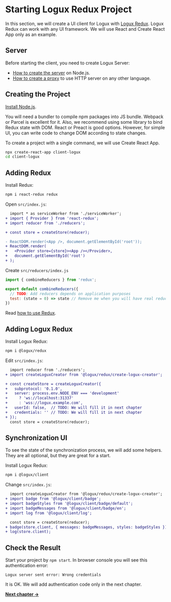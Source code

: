 # Starting Logux Redux Project

In this section, we will create a UI client for Logux with [Logux Redux]. Logux Redux can work with any UI framework. We will use React and Create React App only as an example.

[Logux Redux]: https://github.com/logux/redux


## Server

Before starting the client, you need to create Logux Server:

* [How to create the server] on Node.js.
* [How to create a proxy] to use HTTP server on any other language.

[How to create the server]: ./1-creating-server.md
[How to create a proxy]: ./2-creating-proxy.md


## Creating the Project

[Install Node.js].

You will need a bundler to compile npm packages into JS bundle. Webpack or Parcel is excellent for it. Also, we recommend using some library to bind Redux state with DOM. React or Preact is good options. However, for simple UI, you can write code to change DOM according to state changes.

To create a project with a single command, we will use Create React App.

```sh
npx create-react-app client-logux
cd client-logux
```

[Install Node.js]: https://nodejs.org/en/download/package-manager/


## Adding Redux

Install Redux:

```sh
npm i react-redux redux
```

Open `src/index.js`:

```diff
  import * as serviceWorker from './serviceWorker';
+ import { Provider } from 'react-redux';
+ import reducer from './reducers';

+ const store = createStore(reducer);

- ReactDOM.render(<App />, document.getElementById('root'));
+ ReactDOM.render(
+   <Provider store={store}><App /></Provider>,
+   document.getElementById('root')
+ );
```

Create `src/reducers/index.js`

```js
import { combineReducers } from 'redux';

export default combineReducers({
  // TODO: Add reducers depends on application purposes
  test: (state = 0) => state // Remove me when you will have real reducer
})
```

Read [how to use Redux](http://redux.js.org).


## Adding Logux Redux

Install Logux Redux:

```sh
npm i @logux/redux
```

Edit `src/index.js`:

```diff
  import reducer from './reducers';
+ import createLoguxCreator from '@logux/redux/create-logux-creator';

+ const createStore = createLoguxCreator({
+   subprotocol: '0.1.0',
+   server: process.env.NODE_ENV === 'development'
+     ? 'ws://localhost:31337'
+     : 'wss://logux.example.com',
+   userId: false,  // TODO: We will fill it in next chapter
+   credentials: '' // TODO: We will fill it in next chapter
+ });
  const store = createStore(reducer);
```


## Synchronization UI

To see the state of the synchronization process, we will add some helpers. They are all optional, but they are great for a start.

Install Logux Redux:

```sh
npm i @logux/client
```

Change `src/index.js`:

```diff
  import createLoguxCreator from '@logux/redux/create-logux-creator';
+ import badge from '@logux/client/badge';
+ import badgeStyles from '@logux/client/badge/default';
+ import badgeMessages from '@logux/client/badge/en';
+ import log from '@logux/client/log';
```

```diff
  const store = createStore(reducer);
+ badge(store.client, { messages: badgeMessages, styles: badgeStyles });
+ log(store.client);
```


## Check the Result

Start your project by `npm start`. In browser console you will see this authentication error:

```
Logux server sent error: Wrong credentials
```

It is OK. We will add authentication code only in the next chapter.

**[Next chapter →](./5-authentication.md)**
